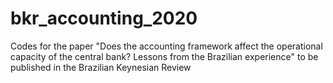 # bkr_accounting_2020
Codes for the paper "Does the accounting framework affect the operational capacity of the central bank? Lessons from the Brazilian experience" to be published in the Brazilian Keynesian Review
